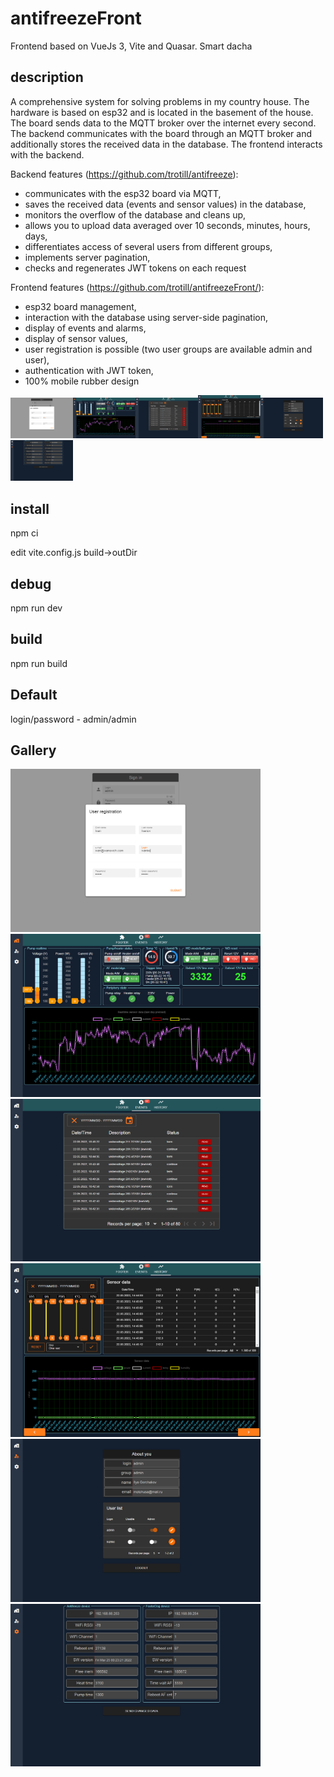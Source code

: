 # antifreezeFront
Frontend based on VueJs 3, Vite and Quasar. Smart dacha

## description

A comprehensive system for solving problems in my country house.
The hardware is based on esp32 and is located in the basement of the house. The board sends data to the MQTT broker over the internet every second.
The backend communicates with the board through an MQTT broker and additionally stores the received data in the database.
The frontend interacts with the backend.

Backend features (https://github.com/trotill/antifreeze):
- communicates with the esp32 board via MQTT,
- saves the received data (events and sensor values) in the database,
- monitors the overflow of the database and cleans up,
- allows you to upload data averaged over 10 seconds, minutes, hours, days,
- differentiates access of several users from different groups,
- implements server pagination,
- checks and regenerates JWT tokens on each request

Frontend features (https://github.com/trotill/antifreezeFront/):
- esp32 board management,
- interaction with the database using server-side pagination,
- display of events and alarms,
- display of sensor values,
- user registration is possible (two user groups are available admin and user),
- authentication with JWT token,
- 100% mobile rubber design

<img src="https://github.com/trotill/antifreezeFront/blob/main/demo/registration.png" width="100"/><img src="https://github.com/trotill/antifreezeFront/blob/main/demo/footer.png" width="100"/><img src="https://github.com/trotill/antifreezeFront/blob/main/demo/events.png" width="100"/><img src="https://github.com/trotill/antifreezeFront/blob/main/demo/History.png" width="100"/><img src="https://github.com/trotill/antifreezeFront/blob/main/demo/profileAdmin.png" width="100"/><img src="https://github.com/trotill/antifreezeFront/blob/main/demo/settings.png" width="100"/>

## install
npm ci

edit vite.config.js build->outDir

## debug
npm run dev

## build
npm run build

## Default
login/password - admin/admin

## Gallery
<img src="https://github.com/trotill/antifreezeFront/blob/main/demo/registration.png" width="400"/><img src="https://github.com/trotill/antifreezeFront/blob/main/demo/footer.png" width="400"/>
<img src="https://github.com/trotill/antifreezeFront/blob/main/demo/events.png" width="400"/><img src="https://github.com/trotill/antifreezeFront/blob/main/demo/History.png" width="400"/>
<img src="https://github.com/trotill/antifreezeFront/blob/main/demo/profileAdmin.png" width="400"/><img src="https://github.com/trotill/antifreezeFront/blob/main/demo/settings.png" width="400"/>
